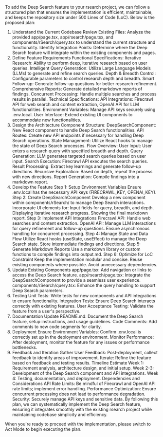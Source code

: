 To add the Deep Search feature to your rsearch project, we can follow a structured plan that ensures the implementation is efficient, maintainable, and keeps the repository size under 500 Lines of Code (LoC). Below is the proposed plan:

1. Understand the Current Codebase
Review Existing Files: Analyze the provided app/page.tsx, app/rsearch/page.tsx, and components/rSearch/query.tsx to understand the current structure and functionality.
Identify Integration Points: Determine where the Deep Search feature will integrate within the existing components and pages.
2. Define Feature Requirements
Functional Specifications:
Iterative Research: Ability to perform deep, iterative research based on user queries.
Intelligent Query Generation: Utilize Large Language Models (LLMs) to generate and refine search queries.
Depth & Breadth Control: Configurable parameters to control research depth and breadth.
Smart Follow-up: Generate follow-up questions for better research refinement.
Comprehensive Reports: Generate detailed markdown reports of findings.
Concurrent Processing: Handle multiple searches and process results in parallel.
Technical Specifications:
API Integrations: Firecrawl API for web search and content extraction, OpenAI API for LLM functionalities.
Environment Variables: Manage API keys securely using .env.local.
User Interface: Extend existing UI components to accommodate new functionalities.
3. Design the Architecture
Component Structure:
DeepSearchComponent: New React component to handle Deep Search functionalities.
API Routes: Create new API endpoints if necessary for handling Deep Search operations.
State Management: Utilize React hooks to manage the state of Deep Search processes.
Flow Overview:
User Input: User enters a research query with specified breadth and depth.
Query Generation: LLM generates targeted search queries based on user input.
Search Execution: Firecrawl API executes the search queries.
Result Processing: Extract key learnings and generate follow-up directions.
Recursive Exploration: Based on depth, repeat the process with new directions.
Report Generation: Compile findings into a markdown report.
4. Develop the Feature
Step 1: Setup Environment Variables
Ensure .env.local has the necessary API keys (FIRECRAWL_KEY, OPENAI_KEY).
Step 2: Create DeepSearchComponent
Develop a new component within components/rSearch/ to manage Deep Search interactions.
Incorporate UI elements for:
Input fields for query, breadth, and depth.
Displaying iterative research progress.
Showing the final markdown report.
Step 3: Implement API Integrations
Firecrawl API: Handle web searches and content extraction.
OpenAI API: Manage LLM interactions for query refinement and follow-up questions.
Ensure asynchronous handling for concurrent processing.
Step 4: Manage State and Data Flow
Utilize React hooks (useState, useEffect) to manage the Deep Search state.
Store intermediate findings and directions.
Step 5: Generate Markdown Reports
Use a markdown library or custom functions to compile findings into output.md.
Step 6: Optimize for LoC Constraint
Keep the implementation modular and concise.
Reuse existing components where possible.
Avoid unnecessary dependencies.
5. Update Existing Components
app/page.tsx:
Add navigation or links to access the Deep Search feature.
app/rsearch/page.tsx:
Integrate the DeepSearchComponent to provide a seamless user experience.
components/rSearch/query.tsx:
Enhance the query handling to support Deep Search parameters.
6. Testing
Unit Tests: Write tests for new components and API integrations to ensure functionality.
Integration Tests: Ensure Deep Search interacts correctly with existing features.
User Acceptance Testing: Validate the feature from a user's perspective.
7. Documentation
Update README.md:
Document the Deep Search feature, setup instructions, and usage guidelines.
Code Comments: Add comments to new code segments for clarity.
8. Deployment
Ensure Environment Variables: Confirm .env.local is correctly set up in the deployment environment.
Monitor Performance: After deployment, monitor the feature for any issues or performance bottlenecks.
9. Feedback and Iteration
Gather User Feedback: Post-deployment, collect feedback to identify areas of improvement.
Iterate: Refine the feature based on feedback and testing results.
Timeline Estimate
Week 1: Requirement analysis, architecture design, and initial setup.
Week 2-3: Development of the Deep Search component and API integrations.
Week 4: Testing, documentation, and deployment.
Dependencies and Considerations
API Rate Limits: Be mindful of Firecrawl and OpenAI API rate limits; implement error handling.
Performance Optimization: Ensure concurrent processing does not lead to performance degradation.
Security: Securely manage API keys and sensitive data.
By following this plan, we can systematically implement the Deep Search feature, ensuring it integrates smoothly with the existing rsearch project while maintaining codebase simplicity and efficiency.

When you're ready to proceed with the implementation, please switch to Act Mode to begin executing the plan.
